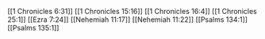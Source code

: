 [[1 Chronicles 6:31]]
[[1 Chronicles 15:16]]
[[1 Chronicles 16:4]]
[[1 Chronicles 25:1]]
[[Ezra 7:24]]
[[Nehemiah 11:17]]
[[Nehemiah 11:22]]
[[Psalms 134:1]]
[[Psalms 135:1]]
